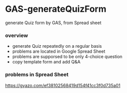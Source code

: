 # GAS-generateQuizForm
generate Quiz form by GAS, from Spread sheet

### overview

- generate Quiz repeatedly on a regular basis
- problems are located in Google Spread Sheet
- problems are supporsed to be only 4-choice question 
- copy template form and add Q&A

### problems in Spread Sheet

https://gyazo.com/ef38102568419d154f41cc3f0d735a01
